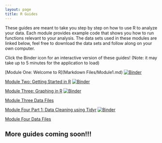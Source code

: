 ```yaml
---
layout: page
title: R Guides
---
```


These guides are meant to take you step by step on how to use R to analyze your data. Each module provides example code that shows you how to run functions relevant to your analysis. The data sets used in these modules are linked below, feel free to download the data sets and follow along on your own computer. 

Click the Binder icon for an interactive version of these guides! (Note: it may take up to 5 minutes for the application to load)



[Module One: Welcome to R](Markdown Files/Module1.md)
[![Binder](https://mybinder.org/badge_logo.svg)](https://mybinder.org/v2/gh/UNCW-Randall-Library/UNCW-Randall-Library.github.io/master?labpath=Welcome%20to%20R-Interactive.ipynb)

[Module Two: Getting Started in R](Module2.md)
[![Binder](https://mybinder.org/badge_logo.svg)](https://mybinder.org/v2/gh/UNCW-Randall-Library/UNCW-Randall-Library.github.io/master?labpath=Getting%20Started%20in%20R-Interactive.ipynb)

[Module Three: Graphing in R](Module3.md)
[![Binder](https://mybinder.org/badge_logo.svg)](https://mybinder.org/v2/gh/UNCW-Randall-Library/UNCW-Randall-Library.github.io/master?labpath=Graphing%20in%20R-Interactive.ipynb)

[Module Three Data Files](https://UNCW-Randall-Library.github.io/Graphing%20with%20R%20Data%20Files.zip)

[Module Four Part 1: Data Cleaning using Tidyr](Module4P1.md)
[![Binder](https://mybinder.org/badge_logo.svg)](https://mybinder.org/v2/gh/UNCW-Randall-Library/UNCW-Randall-Library.github.io/master?labpath=Data%20Wrangling%20Part%201%20No%20Output.ipynb)

[Module Four Data Files](messy-data.xlsx)

## More guides coming soon!!!
